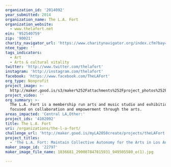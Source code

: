 ```yaml
---
organization_id: '2014092'
year_submitted: 2014
organization_name: The L.A. Fort
organization_website:
  - www.thelafort.net
ein: '952540759'
zip: '90021'
charity_navigator_url: 'https://www.charitynavigator.org/index.cfm?bay=search.profile&ein=952540759'
ntee_type: ''
tags_indicators:
  - Art
  - Arts & cultural vitality
twitter: 'http://www.twitter.com/thelafort'
instagram: 'http://instagram.com/thelafort'
facebook: 'https://www.facebook.com/TheLAFort'
org_type: Nonprofit
project_image: >-
  http://maker.good.is/s3/maker%252Fattachments%252Fproject_photos%252Fimages%252F22797%252Fdisplay%252F1836681_290007847815931_949505580_o(1).jpg=c570x385
project_video: ''
org_summary: >-
  The L.A. Fort is a membership run arts and music studio and exhibition space
  focused on collaboration and empowerment through the arts.
areas_impacted: 'Central LA,Other:'
project_ids: '4102092'
title: The L.A. Fort
uri: /organizations/the-l-a-fort/
challenge_url: 'http://maker.good.is/myLA2050create/projects/theLAFort.html'
project_titles:
  - 'The L.A. Fort: Maintain Collective Autonomy for the Arts in Los Angeles'
maker_image_id: '22797'
maker_image_file_name: 1836681_290007847815931_949505580_o(1).jpg

---
```

